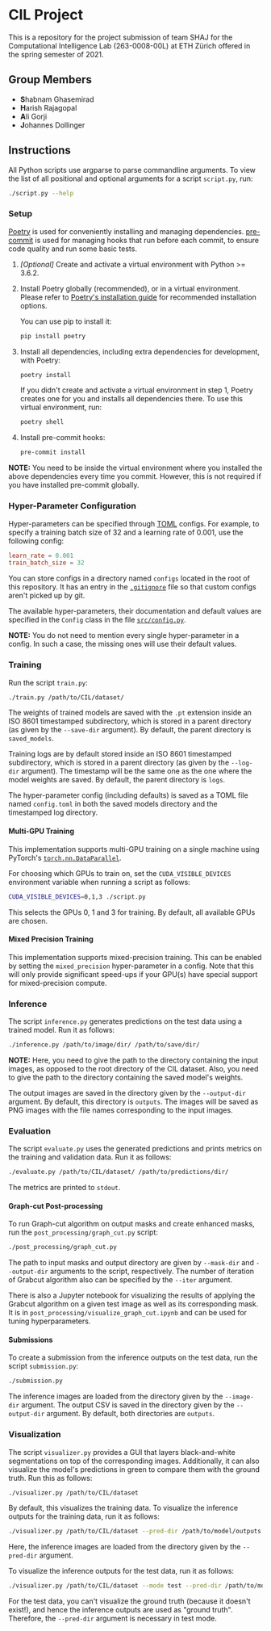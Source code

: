 # CIL Project

This is a repository for the project submission of team SHAJ for the Computational Intelligence Lab (263-0008-00L) at ETH Zürich offered in the spring semester of 2021.

## Group Members
* **S**habnam Ghasemirad
* **H**arish Rajagopal
* **A**li Gorji
* **J**ohannes Dollinger

## Instructions

All Python scripts use argparse to parse commandline arguments.
To view the list of all positional and optional arguments for a script `script.py`, run:
```sh
./script.py --help
```

### Setup
[Poetry](https://python-poetry.org/) is used for conveniently installing and managing dependencies.
[pre-commit](https://pre-commit.com/) is used for managing hooks that run before each commit, to ensure code quality and run some basic tests.

1. *[Optional]* Create and activate a virtual environment with Python >= 3.6.2.

2. Install Poetry globally (recommended), or in a virtual environment.
    Please refer to [Poetry's installation guide](https://python-poetry.org/docs/#installation) for recommended installation options.

    You can use pip to install it:
    ```sh
    pip install poetry
    ```

3. Install all dependencies, including extra dependencies for development, with Poetry:
    ```sh
    poetry install
    ```

    If you didn't create and activate a virtual environment in step 1, Poetry creates one for you and installs all dependencies there.
    To use this virtual environment, run:
    ```sh
    poetry shell
    ```

4. Install pre-commit hooks:
    ```sh
    pre-commit install
    ```

**NOTE:** You need to be inside the virtual environment where you installed the above dependencies every time you commit.
However, this is not required if you have installed pre-commit globally.

### Hyper-Parameter Configuration
Hyper-parameters can be specified through [TOML](https://toml.io/en/) configs.
For example, to specify a training batch size of 32 and a learning rate of 0.001, use the following config:
```toml
learn_rate = 0.001
train_batch_size = 32
```

You can store configs in a directory named `configs` located in the root of this repository.
It has an entry in the [`.gitignore`](./.gitignore) file so that custom configs aren't picked up by git.

The available hyper-parameters, their documentation and default values are specified in the `Config` class in the file [`src/config.py`](./src/config.py).

**NOTE:** You do not need to mention every single hyper-parameter in a config.
In such a case, the missing ones will use their default values.

### Training
Run the script `train.py`:
```sh
./train.py /path/to/CIL/dataset/
```

The weights of trained models are saved with the `.pt` extension inside an ISO 8601 timestamped subdirectory, which is stored in a parent directory (as given by the `--save-dir` argument).
By default, the parent directory is `saved_models`.

Training logs are by default stored inside an ISO 8601 timestamped subdirectory, which is stored in a parent directory (as given by the `--log-dir` argument).
The timestamp will be the same one as the one where the model weights are saved.
By default, the parent directory is `logs`.

The hyper-parameter config (including defaults) is saved as a TOML file named `config.toml` in both the saved models directory and the timestamped log directory.

#### Multi-GPU Training
This implementation supports multi-GPU training on a single machine using PyTorch's [`torch.nn.DataParallel`](https://pytorch.org/tutorials/beginner/blitz/data_parallel_tutorial.html).

For choosing which GPUs to train on, set the `CUDA_VISIBLE_DEVICES` environment variable when running a script as follows:
```sh
CUDA_VISIBLE_DEVICES=0,1,3 ./script.py
```
This selects the GPUs 0, 1 and 3 for training.
By default, all available GPUs are chosen.

#### Mixed Precision Training
This implementation supports mixed-precision training.
This can be enabled by setting the `mixed_precision` hyper-parameter in a config.
Note that this will only provide significant speed-ups if your GPU(s) have special support for mixed-precision compute.

### Inference
The script `inference.py` generates predictions on the test data using a trained model.
Run it as follows:
```sh
./inference.py /path/to/image/dir/ /path/to/save/dir/
```

**NOTE:** Here, you need to give the path to the directory containing the input images, as opposed to the root directory of the CIL dataset.
Also, you need to give the path to the directory containing the saved model's weights.

The output images are saved in the directory given by the `--output-dir` argument.
By default, this directory is `outputs`.
The images will be saved as PNG images with the file names corresponding to the input images.

### Evaluation
The script `evaluate.py` uses the generated predictions and prints metrics on the training and validation data.
Run it as follows:
```sh
./evaluate.py /path/to/CIL/dataset/ /path/to/predictions/dir/
```

The metrics are printed to `stdout`.

#### Graph-cut Post-processing
To run Graph-cut algorithm on output masks and create enhanced masks, run the `post_processing/graph_cut.py` script:
```sh
./post_processing/graph_cut.py
```
The path to input masks and output directory are given by `--mask-dir` and `--output-dir` arguments to the script, respectively. The number of iteration of Grabcut algorithm also can be specified by the `--iter` argument. 

There is also a Jupyter notebook for visualizing the results of applying the Grabcut algorithm on a given test image as well as its corresponding mask. It is in `post_processing/visualize_graph_cut.ipynb` and can be used for tuning hyperparameters.

#### Submissions
To create a submission from the inference outputs on the test data, run the script `submission.py`:
```sh
./submission.py
```

The inference images are loaded from the directory given by the `--image-dir` argument.
The output CSV is saved in the directory given by the `--output-dir` argument.
By default, both directories are `outputs`.

### Visualization
The script `visualizer.py` provides a GUI that layers black-and-white segmentations on top of the corresponding images.
Additionally, it can also visualize the model's predictions in green to compare them with the ground truth.
Run this as follows:
```sh
./visualizer.py /path/to/CIL/dataset
```

By default, this visualizes the training data.
To visualize the inference outputs for the training data, run it as follows:
```sh
./visualizer.py /path/to/CIL/dataset --pred-dir /path/to/model/outputs
```
Here, the inference images are loaded from the directory given by the `--pred-dir` argument.

To visualize the inference outputs for the test data, run it as follows:
```sh
./visualizer.py /path/to/CIL/dataset --mode test --pred-dir /path/to/model/outputs
```
For the test data, you can't visualize the ground truth (because it doesn't exist!), and hence the inference outputs are used as "ground truth".
Therefore, the `--pred-dir` argument is necessary in test mode.
